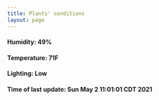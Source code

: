 ```yaml
---
title: Plants' conditions
layout: page
---
```



#### Humidity: 49%
#### Temperature: 71F
#### Lighting: Low
#### Time of last update: Sun May  2 11:01:01 CDT 2021
